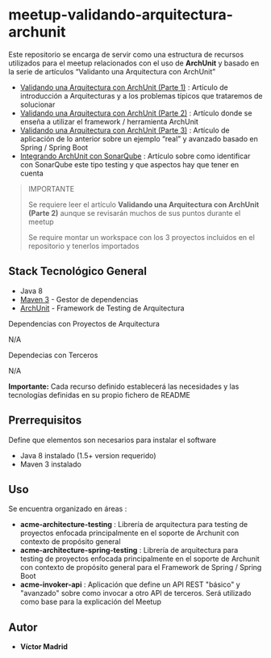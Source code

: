 # meetup-validando-arquitectura-archunit

Este repositorio se encarga de servir como una estructura de recursos utilizados para el meetup relacionados con el uso de **ArchUnit** y basado en la serie de artículos “Validanto una Arquitectura con ArchUnit” 

* [Validando una Arquitectura con ArchUnit (Parte 1)](https://enmilocalfunciona.io/validando-arquitectura-archunit/) :  Artículo de introducción a Arquitecturas y a los problemas típicos que trataremos de solucionar
* [Validando una Arquitectura con ArchUnit (Parte 2)](https://enmilocalfunciona.io/validando-una-arquitectura-con-archunit-parte-2/)  :  Artículo donde se enseña a utilizar el framework / herramienta ArchUnit
* [Validando una Arquitectura con ArchUnit (Parte 3)](https://enmilocalfunciona.io/validando-una-arquitectura-con-archunit-parte-3/) :  Artículo de aplicación de lo anterior sobre un ejemplo “real” y avanzado basado en Spring / Spring Boot
* [Integrando ArchUnit  con SonarQube](https://enmilocalfunciona.io/integrando-archunit-con-sonarqube/) :  Artículo sobre como identificar con SonarQube este tipo testing y que aspectos hay que tener en cuenta

> IMPORTANTE
>
> Se requiere leer el artículo **Validando una Arquitectura con ArchUnit (Parte 2)** aunque se revisarán muchos de sus puntos durante el meetup
>
> Se require montar un workspace con los 3 proyectos incluidos en el repositorio y tenerlos importados



## Stack Tecnológico General

* Java 8
* [Maven 3](https://maven.apache.org/) - Gestor de dependencias
* [ArchUnit](https://www.archunit.org/) - Framework de Testing de Arquitectura

Dependencias con Proyectos de Arquitectura

N/A

Dependecias con Terceros

N/A

**Importante:** Cada recurso definido establecerá las necesidades y las tecnologías definidas en su propio fichero de README





## Prerrequisitos

Define que elementos son necesarios para instalar el software

* Java 8 instalado (1.5+ version requerido)
* Maven 3 instalado





## Uso


Se encuentra organizado en áreas :

* **acme-architecture-testing** : Librería de arquitectura para testing de proyectos enfocada principalmente en el soporte de Archunit con contexto de propósito general
* **acme-architecture-spring-testing** : Librería de arquitectura para testing de proyectos enfocada principalmente en el soporte de Archunit con contexto de propósito general para el Framework de Spring / Spring Boot
* **acme-invoker-api** : Aplicación que define un API REST "básico" y "avanzado" sobre como invocar a otro API de terceros. Será utilizado como base para la explicación del Meetup






 ## Autor

* **Víctor Madrid**
